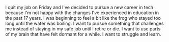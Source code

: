I quit my job on Friday and I've decided to pursue a new career in
tech because I'm not happy with the changes I've experienced in
education in the past 17 years. I was beginning to feel a bit like
the frog who stayed too long until the water was boiling. I want to
pursue something that challenges me instead of staying in my safe job
until I retire or die. I want to use parts of my brain that have
felt dormant for a while. I want to struggle and learn. 
